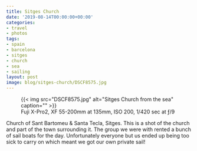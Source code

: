 ```yaml
---
title: Sitges Church
date: '2019-08-14T00:00:00+00:00'
categories:
- travel
- photos
tags:
- spain
- barcelona
- sitges
- church
- sea
- sailing
layout: post
image: blog/sitges-church/DSCF8575.jpg
---
```


<figure class="photo photo--wide">
  {{< img src="DSCF8575.jpg" alt="Sitges Church from the sea" caption="" >}}

  <figcaption>Fuji X-Pro2, XF 55-200mm at 135mm, ISO 200, 1/420 sec at ƒ/9</figcaption>
</figure>

Church of Sant Bartomeu & Santa Tecla, Sitges. This is a shot of the church and
part of the town surrounding it. The group we were with rented a bunch of sail
boats for the day. Unfortunately everyone but us ended up being too sick to
carry on which meant we got our own private sail!

